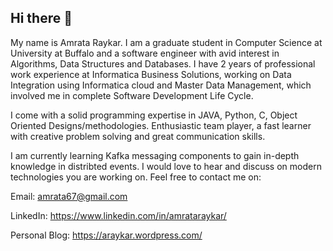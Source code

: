 ## Hi there 👋

My name is Amrata Raykar. I am a graduate student in Computer Science at University at Buffalo and a software engineer with avid interest in Algorithms, Data Structures and Databases. I have 2 years of professional work experience at Informatica Business Solutions, working on Data Integration using Informatica cloud and Master Data Management, which involved me in complete Software Development Life Cycle.  

I come with a solid programming expertise in JAVA, Python, C, Object Oriented Designs/methodologies. Enthusiastic team player, a fast learner with creative problem solving and great communication skills.

I am currently learning Kafka messaging components to gain in-depth knowledge in distribted events. I would love to hear and discuss on modern technologies you are working on. Feel free to contact me on:

Email: amrata67@gmail.com

LinkedIn: https://www.linkedin.com/in/amrataraykar/

Personal Blog: https://araykar.wordpress.com/ 
 
